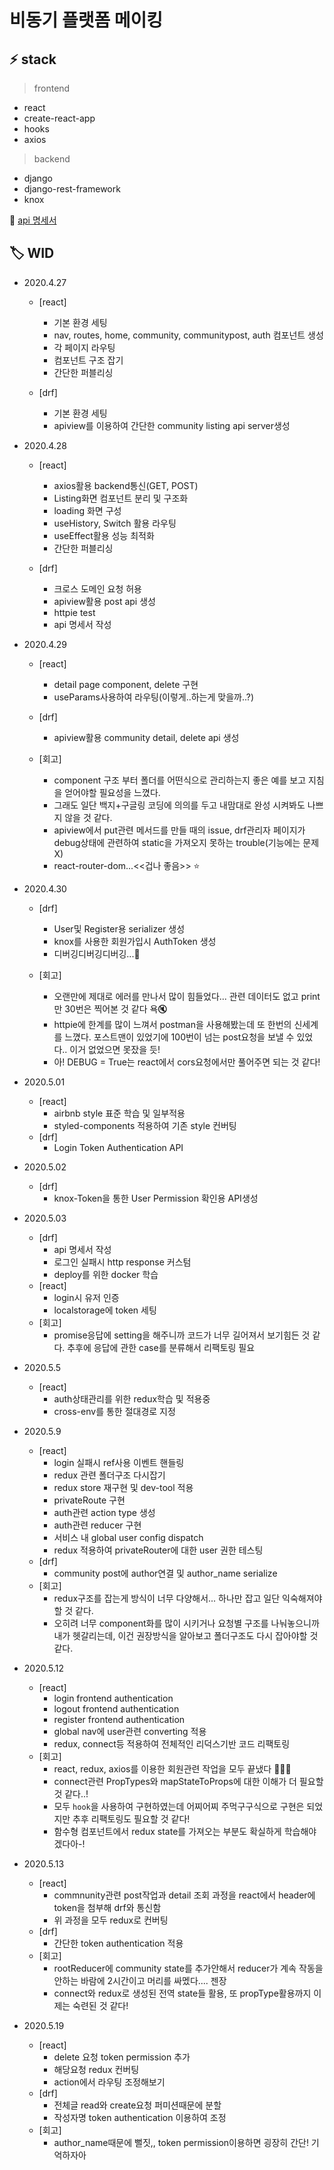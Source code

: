 # 비동기 플랫폼 메이킹

## :zap: stack 
> frontend
- react
- create-react-app
- hooks
- axios

> backend
- django
- django-rest-framework
- knox

:memo: [api 명세서](https://github.com/Tedhoon/AsyncPlatform/tree/master/backend)


## :label: WID 

- 2020.4.27
    - [react]
        - 기본 환경 세팅
        - nav, routes, home, community, communitypost, auth 컴포넌트 생성 
        - 각 페이지 라우팅
        - 컴포넌트 구조 잡기
        - 간단한 퍼블리싱

    - [drf]
        - 기본 환경 세팅
        - apiview를 이용하여 간단한 community listing api server생성
 
- 2020.4.28
    - [react]
        - axios활용 backend통신(GET, POST)
        - Listing화면 컴포넌트 분리 및 구조화 
        - loading 화면 구성
        - useHistory, Switch 활용 라우팅
        - useEffect활용 성능 최적화
        - 간단한 퍼블리싱

    - [drf]
        - 크로스 도메인 요청 허용
        - apiview활용 post api 생성
        - httpie test
        - api 명세서 작성
 
 - 2020.4.29
    - [react]
        - detail page component, delete 구현
        - useParams사용하여 라우팅(이렇게..하는게 맞을까..?)  
    - [drf]
        - apiview활용 community detail, delete api 생성

    - [회고]
        - component 구조 부터 폴더를 어떤식으로 관리하는지 좋은 예를 보고 지침을 얻어야할 필요성을 느꼈다.
        - 그래도 일단 백지+구글링 코딩에 의의를 두고 내맘대로 완성 시켜봐도 나쁘지 않을 것 같다.
        - apiview에서 put관련 메서드를 만들 때의 issue, drf관리자 페이지가 debug상태에 관련하여 static을 가져오지 못하는 trouble(기능에는 문제 X)
        - react-router-dom...<<겁나 좋음>> :star:
        
- 2020.4.30
    - [drf]
        - User및 Register용 serializer 생성
        - knox를 사용한 회원가입시 AuthToken 생성
        - 디버깅디버깅디버깅...:bug:

    - [회고]
        - 오랜만에 제대로 에러를 만나서 많이 힘들었다... 관련 데이터도 없고 print만 30번은 찍어본 것 같다 욕:mute:
        - httpie에 한계를 많이 느껴서 postman을 사용해봤는데 또 한번의 신세계를 느꼈다. 포스트맨이 있었기에 100번이 넘는 post요청을 보낼 수 있었다.. 이거 없었으면 못잤을 듯!
        - 아! DEBUG = True는 react에서 cors요청에서만 풀어주면 되는 것 같다!

- 2020.5.01
    - [react]
        - airbnb style 표준 학습 및 일부적용
        - styled-components 적용하여 기존 style 컨버팅
    - [drf]
        - Login Token Authentication API

- 2020.5.02
    - [drf]
        - knox-Token을 통한 User Permission 확인용 API생성

- 2020.5.03
    - [drf]
        - api 명세서 작성
        - 로그인 실패시 http response 커스텀
        - deploy를 위한 docker 학습
    - [react]
        - login시 유저 인증
        - localstorage에 token 세팅
    - [회고]
        - promise응답에 setting을 해주니까 코드가 너무 길어져서 보기힘든 것 같다. 추후에 응답에 관한 case를 분류해서 리팩토링 필요 

- 2020.5.5
    - [react]
        - auth상태관리를 위한 redux학습 및 적용중
        - cross-env를 통한 절대경로 지정

- 2020.5.9
    - [react]
        - login 실패시 ref사용 이벤트 핸들링
        - redux 관련 폴더구조 다시잡기
        - redux store 재구현 및 dev-tool 적용
        - privateRoute 구현
        - auth관련 action type 생성
        - auth관련 reducer 구현
        - 서비스 내 global user config dispatch
        - redux 적용하여 privateRouter에 대한 user 권한 테스팅 
    - [drf]
        - community post에 author연결 및 author_name serialize
    - [회고]
        - redux구조를 잡는게 방식이 너무 다양해서... 하나만 잡고 일단 익숙해져야 할 것 같다.
        - 오히려 너무 component화를 많이 시키거나 요청별 구조를 나눠놓으니까 내가 헷갈리는데, 이건 권장방식을 알아보고 폴더구조도 다시 잡아야할 것 같다.

- 2020.5.12
    - [react]
        - login frontend authentication
        - logout frontend authentication
        - register frontend authentication
        - global nav에 user관련 converting 적용
        - redux, connect등 적용하여 전체적인 리덕스기반 코드 리팩토링
    - [회고]
        - react, redux, axios를 이용한 회원관련 작업을 모두 끝냈다 👏👏👏
        - connect관련 PropTypes와 mapStateToProps에 대한 이해가 더 필요할 것 같다..!
        - 모두 `hook`을 사용하여 구현하였는데 어찌어찌 주먹구구식으로 구현은 되었지만 추후 리팩토링도 필요할 것 같다!
        - 함수형 컴포넌트에서 redux state를 가져오는 부분도 확실하게 학습해야겠다아-!

- 2020.5.13
    - [react]
        - commnunity관련 post작업과 detail 조회 과정을 react에서 header에 token을 첨부해 drf와 통신함
        - 위 과정을 모두 redux로 컨버팅
    - [drf]
        - 간단한 token authentication 적용
    - [회고]
        - rootReducer에 community state를 추가안해서 reducer가 계속 작동을 안하는 바람에 2시간이고 머리를 싸멨다.... 젠장
        - connect와 redux로 생성된 전역 state들 활용, 또 propType활용까지 이제는 숙련된 것 같다! 

- 2020.5.19
    - [react]
        - delete 요청 token permission 추가
        - 해당요청 redux 컨버팅
        - action에서 라우팅 조정해보기
    - [drf]
        - 전체글 read와 create요청 퍼미션때문에 분할
        - 작성자명 token authentication 이용하여 조정
    - [회고]
        - author_name때문에 뻘짓,, token permission이용하면 굉장히 간단! 기억하자아